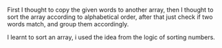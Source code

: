 First I thought to copy the given words to another array,
then I thought to sort the array according to alphabetical order,
after that just check if two words match, and group them accordingly.

I learnt to sort an array, i used the idea from the logic of sorting numbers. 
